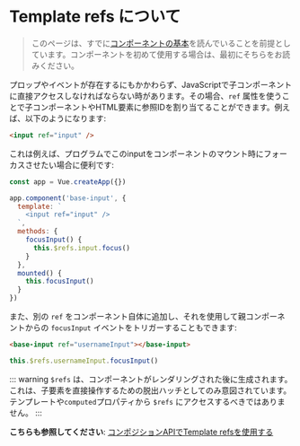# Template refs について

> このページは、すでに[コンポーネントの基本](component-basics.md)を読んでいることを前提としています。コンポーネントを初めて使用する場合は、最初にそちらをお読みください。

プロップやイベントが存在するにもかかわらず、JavaScriptで子コンポーネントに直接アクセスしなければならない時があります。その場合、`ref` 属性を使うことで子コンポーネントやHTML要素に参照IDを割り当てることができます。例えば、以下のようになります:

```html
<input ref="input" />
```

これは例えば、プログラムでこのinputをコンポーネントのマウント時にフォーカスさせたい場合に便利です:

```js
const app = Vue.createApp({})

app.component('base-input', {
  template: `
    <input ref="input" />
  `,
  methods: {
    focusInput() {
      this.$refs.input.focus()
    }
  },
  mounted() {
    this.focusInput()
  }
})
```

また、別の `ref` をコンポーネント自体に追加し、それを使用して親コンポーネントからの `focusInput` イベントをトリガーすることもできます:

```html
<base-input ref="usernameInput"></base-input>
```

```js
this.$refs.usernameInput.focusInput()
```

::: warning
`$refs` は、コンポーネントがレンダリングされた後に生成されます。これは、子要素を直接操作するための脱出ハッチとしてのみ意図されています。テンプレートや`computed`プロパティから `$refs` にアクセスするべきではありません。
:::

**こちらも参照してください**: [コンポジションAPIでTemplate refsを使用する](/guide/composition-api-template-refs.html#template-refs)
